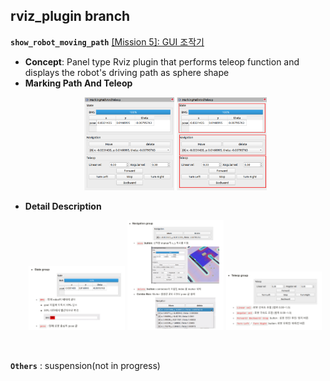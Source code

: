 ## rviz_plugin branch

**`show_robot_moving_path`** [[Mission 5]: GUI 조작기](https://www.notion.so/sysconresearch/Mission-5-Gui-cb5d520a94c840d1bc20788b3f596a95?pvs=4)
   - **Concept**: Panel type Rviz plugin that performs teleop function and displays the robot's driving path as sphere shape
   - **Marking Path And Teleop**
        <p align = "center">
            <img src = "./img/panel.png" width = 30%>
            <img src = "./img/panel_part.png" width=30%>
        </p>
   - **Detail Description**
        <p align = "center">
            <img src = "./img/state_group.png" width="32%">
            <img src = "./img/navigation_group.png" width="32%">
            <img src = "./img/teleop_group.png" width="32%">
        </p>
<br/>

**`Others`** : suspension(not in progress)
